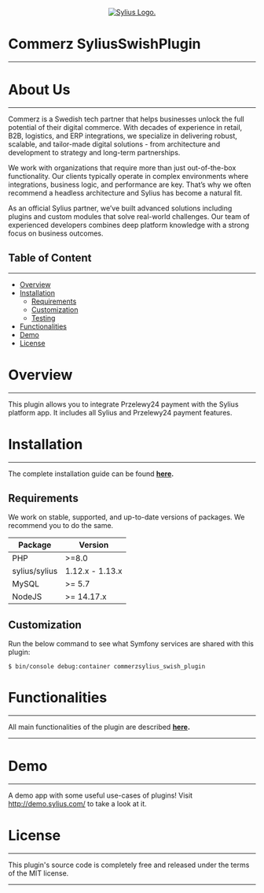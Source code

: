 <p align="center">
    <a href="https://sylius.com" target="_blank">
        <picture>
          <source media="(prefers-color-scheme: dark)" srcset="https://media.sylius.com/sylius-logo-800-dark.png">
          <source media="(prefers-color-scheme: light)" srcset="https://media.sylius.com/sylius-logo-800.png">
          <img alt="Sylius Logo." src="https://media.sylius.com/sylius-logo-800.png">
        </picture>
    </a>
</p>


# Commerz SyliusSwishPlugin
----


# About Us 
---
Commerz is a Swedish tech partner that helps businesses unlock the full potential of their digital commerce. With decades of experience in retail, B2B, logistics, and ERP integrations, we specialize in delivering robust, scalable, and tailor-made digital solutions - from architecture and development to strategy and long-term partnerships.

We work with organizations that require more than just out-of-the-box functionality. Our clients typically operate in complex environments where integrations, business logic, and performance are key. That’s why we often recommend a headless architecture and Sylius has become a natural fit.

As an official Sylius partner, we’ve built advanced solutions including plugins and custom modules that solve real-world challenges. Our team of experienced developers combines deep platform knowledge with a strong focus on business outcomes.



## Table of Content

***

* [Overview](#overview)
* [Installation](#installation)
  * [Requirements](#requirements)
  * [Customization](#customization)
  * [Testing](#testing)
* [Functionalities](#functionalities)
* [Demo](#demo)
* [License](#license)

# Overview

***

This plugin allows you to integrate Przelewy24 payment with the Sylius platform app. It includes all Sylius and Przelewy24 payment features.

# Installation
---
The complete installation guide can be found **[here](doc/installation.md).**


## Requirements

We work on stable, supported, and up-to-date versions of packages. We recommend you to do the same.

| Package       | Version         |
|---------------|-----------------|
| PHP           | \>=8.0          |
| sylius/sylius | 1.12.x - 1.13.x |
| MySQL         | \>= 5.7         |
| NodeJS        | \>= 14.17.x     |

## Customization


Run the below command to see what Symfony services are shared with this plugin:

```
$ bin/console debug:container commerzsylius_swish_plugin
```

# Functionalities
---

All main functionalities of the plugin are described **[here](doc/functionalities.md).**

---


# Demo 
---

A demo app with some useful use-cases of plugins! Visit http://demo.sylius.com/ to take a look at it.


# License

---

This plugin's source code is completely free and released under the terms of the MIT license.

---

